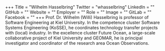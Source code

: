 +++
Title = "Wilhelm Hasselbring"
Twitter = "whasselbring"
LinkedIn = ""
GitHub = ""
Website = ""
Employer = ""
Role = ""
Image = ""
GitLab = ""
Facebook = ""
+++
Prof. Dr. Wilhelm (Willi) Hasselbring is professor of Software Engineering at Kiel University. In the competence cluster Software Systems Engineering (KoSSE), he coordinates technology transfer projects with (local) industry. In the excellence cluster Future Ocean, a large-scale collaborative project of Kiel University and GEOMAR, he is principal investigator and coordinator of the research area Ocean Observations.